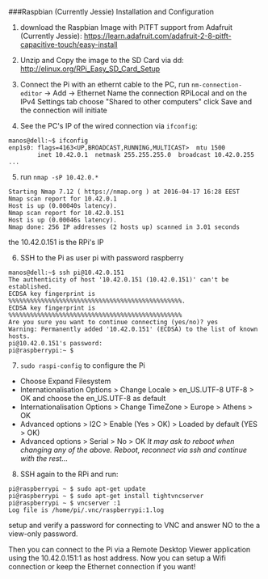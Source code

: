 ###Raspbian (Currently Jessie) Installation and Configuration
1. download the Raspbian Image with PiTFT support from Adafruit (Currently Jessie): <https://learn.adafruit.com/adafruit-2-8-pitft-capacitive-touch/easy-install>

2. Unzip and Copy the image to the SD Card via dd: <http://elinux.org/RPi_Easy_SD_Card_Setup>

3. Connect the Pi with an ethernt cable to the PC, run `nm-connection-editor` -> Add -> Ethernet
Name the connection RPiLocal and on the IPv4 Settings tab choose "Shared to other computers" click Save and the connection will initiate

4. See the PC's IP of the wired connection via `ifconfig`:
```
manos@dell:~$ ifconfig
enp1s0: flags=4163<UP,BROADCAST,RUNNING,MULTICAST>  mtu 1500
        inet 10.42.0.1  netmask 255.255.255.0  broadcast 10.42.0.255
...
```

5. run `nmap -sP 10.42.0.*`
```
Starting Nmap 7.12 ( https://nmap.org ) at 2016-04-17 16:28 EEST
Nmap scan report for 10.42.0.1
Host is up (0.00040s latency).
Nmap scan report for 10.42.0.151
Host is up (0.00046s latency).
Nmap done: 256 IP addresses (2 hosts up) scanned in 3.01 seconds
```
the 10.42.0.151 is the RPi's IP

6. SSH to the Pi as user pi with password raspberry
```
manos@dell:~$ ssh pi@10.42.0.151
The authenticity of host '10.42.0.151 (10.42.0.151)' can't be established.
ECDSA key fingerprint is %%%%%%%%%%%%%%%%%%%%%%%%%%%%%%%%%%%%%%%%%%%%%%%%.
ECDSA key fingerprint is %%%%%%%%%%%%%%%%%%%%%%%%%%%%%%%%%%%%%%%%%%%%%%%%
Are you sure you want to continue connecting (yes/no)? yes
Warning: Permanently added '10.42.0.151' (ECDSA) to the list of known hosts.
pi@10.42.0.151's password: 
pi@raspberrypi:~ $ 
```

7. `sudo raspi-config` to configure the Pi
  * Choose Expand Filesystem
  * Internationalisation Options > Change Locale > en_US.UTF-8 UTF-8 > OK and choose the en_US.UTF-8 as default
  * Internationalisation Options > Change TimeZone > Europe > Athens > OK
  * Advanced options > I2C > Enable (Yes > OK) > Loaded by default (YES > OK)
  * Advanced options > Serial > No > OK
*It may ask to reboot when changing any of the above. Reboot, reconnect via ssh and continue with the rest...*

8. SSH again to the RPi and run:
```
pi@raspberrypi ~ $ sudo apt-get update
pi@raspberrypi ~ $ sudo apt-get install tightvncserver
pi@raspberrypi ~ $ vncserver :1
Log file is /home/pi/.vnc/raspberrypi:1.log
```
setup and verify a password for connecting to VNC and answer NO to the a view-only password.

Then you can connect to the Pi via a Remote Desktop Viewer application using the 10.42.0.151:1 as host address. 
Now you can setup a Wifi connection or keep the Ethernet connection if you want!


